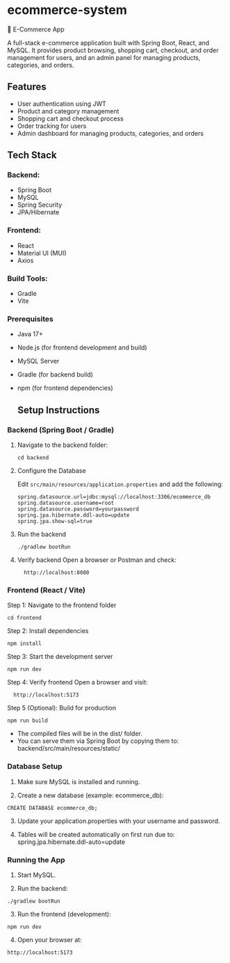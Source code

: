 # ecommerce-system
🛒 E-Commerce App

A full-stack e-commerce application built with Spring Boot, React, and MySQL. 
It provides product browsing, shopping cart, checkout, and order management for users, and an admin panel for managing products, categories, and orders.

## Features

- User authentication using JWT
- Product and category management
- Shopping cart and checkout process
- Order tracking for users
- Admin dashboard for managing products, categories, and orders

## Tech Stack

### Backend: 
- Spring Boot
- MySQL
- Spring Security
- JPA/Hibernate
  
### Frontend: 
- React
- Material UI (MUI)
- Axios
  
### Build Tools: 
- Gradle
- Vite

### Prerequisites
- Java 17+
- Node.js (for frontend development and build)
- MySQL Server
- Gradle (for backend build)
- npm (for frontend dependencies)

  ## Setup Instructions

### Backend (Spring Boot / Gradle)
1. Navigate to the backend folder:
   ```
   cd backend
   ```

2. Configure the Database

    Edit `src/main/resources/application.properties` and add the following:

    ```properties
    spring.datasource.url=jdbc:mysql://localhost:3306/ecommerce_db
    spring.datasource.username=root
    spring.datasource.password=yourpassword
    spring.jpa.hibernate.ddl-auto=update
    spring.jpa.show-sql=true
    ```

3. Run the backend
    ```
    ./gradlew bootRun
    ```

4. Verify backend
  Open a browser or Postman and check:
    ```
      http://localhost:8080
    ```


### Frontend (React / Vite)

Step 1: Navigate to the frontend folder
  ```
  cd frontend
  ```

Step 2: Install dependencies
  ```
  npm install
  ```

Step 3: Start the development server
  ```
  npm run dev
  ```

Step 4: Verify frontend
Open a browser and visit:
  ```
    http://localhost:5173
  ```

Step 5 (Optional): Build for production
  ```
  npm run build
  ```

- The compiled files will be in the dist/ folder.
- You can serve them via Spring Boot by copying them to:
    backend/src/main/resources/static/

### Database Setup

1. Make sure MySQL is installed and running.

2. Create a new database (example: ecommerce_db):
```
CREATE DATABASE ecommerce_db;
```

3. Update your application.properties with your username and password.

4. Tables will be created automatically on first run due to:
   spring.jpa.hibernate.ddl-auto=update

### Running the App

1. Start MySQL.

2. Run the backend:
```
./gradlew bootRun
```

3. Run the frontend (development):
```
npm run dev
```

4. Open your browser at:
```
http://localhost:5173
```



